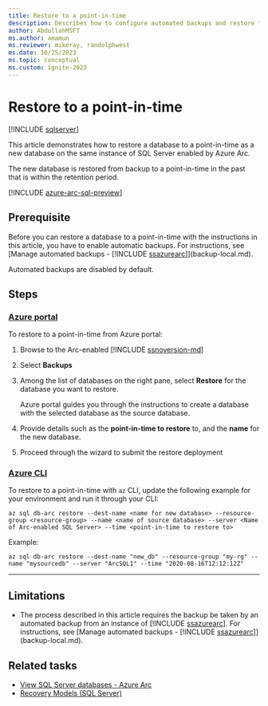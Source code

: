 ```yaml
---
title: Restore to a point-in-time
description: Describes how to configure automated backups and restore to a point in time
author: AbdullahMSFT
ms.author: amamun 
ms.reviewer: mikeray, randolphwest
ms.date: 10/25/2023
ms.topic: conceptual
ms.custom: ignite-2023
---
```


# Restore to a point-in-time 

[!INCLUDE [sqlserver](../../includes/applies-to-version/sqlserver.md)]

This article demonstrates how to restore a database to a point-in-time as a new database on the same instance of SQL Server enabled by Azure Arc.

The new database is restored from backup to a point-in-time in the past that is within the retention period.  

[!INCLUDE [azure-arc-sql-preview](includes/azure-arc-sql-preview.md)]

## Prerequisite

Before you can restore a database to a point-in-time with the instructions in this article, you have to enable automatic backups. For instructions, see [Manage automated backups - [!INCLUDE [ssazurearc](../../includes/ssazurearc.md)]](backup-local.md).

Automated backups are disabled by default.

## Steps

### [Azure portal](#tab/azure)

To restore to a point-in-time from Azure portal:

1. Browse to the Arc-enabled [!INCLUDE [ssnoversion-md](../../includes/ssnoversion-md.md)]
1. Select **Backups**
1. Among the list of databases on the right pane, select **Restore** for the database you want to restore.

   Azure portal guides you through the instructions to create a database with the selected database as the source database.

1. Provide details such as the **point-in-time to restore** to, and the **name** for the new database.
1. Proceed through the wizard to submit the restore deployment

### [Azure CLI](#tab/az)

To restore to a point-in-time with `az` CLI, update the following example for your environment and run it through your CLI:

```azurecli
az sql db-arc restore --dest-name <name for new database> --resource-group <resource-group> --name <name of source database> --server <Name of Arc-enabled SQL Server> --time <point-in-time to restore to>
```

Example:

```azurecli
az sql db-arc restore --dest-name "new_db" --resource-group "my-rg" --name "mysourcedb" --server "ArcSQL1" --time "2020-08-16T12:12:12Z"
```
---

## Limitations

- The process described in this article requires the backup be taken by an automated backup from an instance of [!INCLUDE [ssazurearc](../../includes/ssazurearc.md)]. For instructions, see [Manage automated backups - [!INCLUDE [ssazurearc](../../includes/ssazurearc.md)]](backup-local.md).

## Related tasks

- [View SQL Server databases - Azure Arc](view-databases.md)
- [Recovery Models (SQL Server)](../../relational-databases/backup-restore/recovery-models-sql-server.md)
